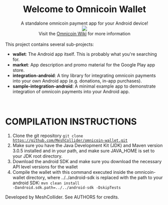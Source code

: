 <div align="center"><h1>Welcome to <b>Omnicoin Wallet</b></h1></div>

<div align="center">A standalone omnicoin payment app for your Android device!</div>


<div align="center"><img src="https://encrypted-tbn3.gstatic.com/images?q=tbn:ANd9GcT5cGH94w6MbLPaBojOdBAVmPM9pbqJm3LIn2gNd4tPKd1F8qbgmg" /></div>

<div align="center">Visit the <a href="https://github.com/Omnicoin-Project/Omnicoin/wiki">Omnicoin Wiki</a> for more information</div>


<br />
This project contains several sub-projects:

 * __wallet__:
     The Android app itself. This is probably what you're searching for.
 * __market__:
     App description and promo material for the Google Play app store.
 * __integration-android__:
     A tiny library for integrating omnicoin payments into your own Android app
     (e.g. donations, in-app purchases).
 * __sample-integration-android__:
     A minimal example app to demonstrate integration of omnicoin payments into
     your Android app.

<br />

# COMPILATION INSTRUCTIONS
1. Clone the git repository <code>git clone https://github.com/MeshCollider/omnicoin-wallet.git</code>
2. Make sure you have the Java Development Kit (JDK) and Maven version 3.0.5 installed and in your path, and make sure JAVA_HOME is set to your JDK root directory.
3. Download the android SDK and make sure you download the necessary API level versions for the wallet
4. Compile the wallet with this command executed inside the omnicoin-wallet directory, where ../../android-sdk is replaced with the path to your android SDK: <code>mvn clean install -Dandroid.sdk.path=../../android-sdk -DskipTests</code>

Developed by MeshCollider. See AUTHORS for credits.
